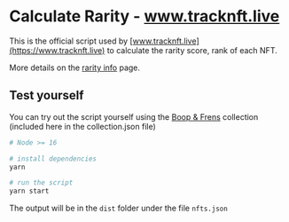 # Calculate Rarity - www.tracknft.live

This is the official script used by [www.tracknft.live](https://www.tracknft.live) to calculate the rarity score, rank of each NFT.

More details on the [rarity info](https://www.tracknft.live) page.

## Test yourself

You can try out the script yourself using the [Boop & Frens](https://www.tracknft.live/collection/50630ce6-40f9-4f09-bfa5-b7414496dcd4) collection (included here in the collection.json file)

```sh
# Node >= 16

# install dependencies
yarn

# run the script
yarn start
```

The output will be in the `dist` folder under the file `nfts.json`
